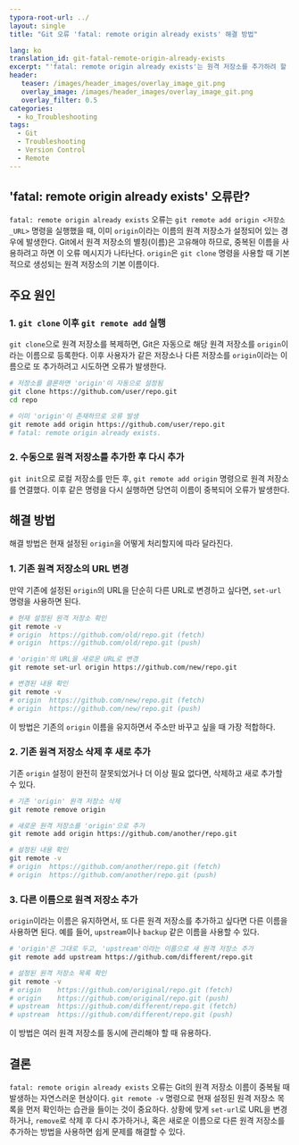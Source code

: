 ```yaml
---
typora-root-url: ../
layout: single
title: "Git 오류 'fatal: remote origin already exists' 해결 방법"

lang: ko
translation_id: git-fatal-remote-origin-already-exists
excerpt: "'fatal: remote origin already exists'는 원격 저장소를 추가하려 할 때 'origin'이라는 이름이 이미 사용 중일 때 발생하는 오류입니다. 이 글에서는 원인과 해결 방법을 알아봅니다."
header:
   teaser: /images/header_images/overlay_image_git.png
   overlay_image: /images/header_images/overlay_image_git.png
   overlay_filter: 0.5
categories:
  - ko_Troubleshooting
tags:
  - Git
  - Troubleshooting
  - Version Control
  - Remote
---
```


## 'fatal: remote origin already exists' 오류란?

`fatal: remote origin already exists` 오류는 `git remote add origin <저장소_URL>` 명령을 실행했을 때, 이미 `origin`이라는 이름의 원격 저장소가 설정되어 있는 경우에 발생한다.
Git에서 원격 저장소의 별칭(이름)은 고유해야 하므로, 중복된 이름을 사용하려고 하면 이 오류 메시지가 나타난다.
`origin`은 `git clone` 명령을 사용할 때 기본적으로 생성되는 원격 저장소의 기본 이름이다.

## 주요 원인

### 1. `git clone` 이후 `git remote add` 실행
`git clone`으로 원격 저장소를 복제하면, Git은 자동으로 해당 원격 저장소를 `origin`이라는 이름으로 등록한다.
이후 사용자가 같은 저장소나 다른 저장소를 `origin`이라는 이름으로 또 추가하려고 시도하면 오류가 발생한다.

```bash
# 저장소를 클론하면 'origin'이 자동으로 설정됨
git clone https://github.com/user/repo.git
cd repo

# 이미 'origin'이 존재하므로 오류 발생
git remote add origin https://github.com/user/repo.git
# fatal: remote origin already exists.
```

### 2. 수동으로 원격 저장소를 추가한 후 다시 추가
`git init`으로 로컬 저장소를 만든 후, `git remote add origin` 명령으로 원격 저장소를 연결했다.
이후 같은 명령을 다시 실행하면 당연히 이름이 중복되어 오류가 발생한다.

## 해결 방법

해결 방법은 현재 설정된 `origin`을 어떻게 처리할지에 따라 달라진다.

### 1. 기존 원격 저장소의 URL 변경
만약 기존에 설정된 `origin`의 URL을 단순히 다른 URL로 변경하고 싶다면, `set-url` 명령을 사용하면 된다.

```bash
# 현재 설정된 원격 저장소 확인
git remote -v
# origin  https://github.com/old/repo.git (fetch)
# origin  https://github.com/old/repo.git (push)

# 'origin'의 URL을 새로운 URL로 변경
git remote set-url origin https://github.com/new/repo.git

# 변경된 내용 확인
git remote -v
# origin  https://github.com/new/repo.git (fetch)
# origin  https://github.com/new/repo.git (push)
```
이 방법은 기존의 `origin` 이름을 유지하면서 주소만 바꾸고 싶을 때 가장 적합하다.

### 2. 기존 원격 저장소 삭제 후 새로 추가
기존 `origin` 설정이 완전히 잘못되었거나 더 이상 필요 없다면, 삭제하고 새로 추가할 수 있다.

```bash
# 기존 'origin' 원격 저장소 삭제
git remote remove origin

# 새로운 원격 저장소를 'origin'으로 추가
git remote add origin https://github.com/another/repo.git

# 설정된 내용 확인
git remote -v
# origin  https://github.com/another/repo.git (fetch)
# origin  https://github.com/another/repo.git (push)
```

### 3. 다른 이름으로 원격 저장소 추가
`origin`이라는 이름은 유지하면서, 또 다른 원격 저장소를 추가하고 싶다면 다른 이름을 사용하면 된다.
예를 들어, `upstream`이나 `backup` 같은 이름을 사용할 수 있다.

```bash
# 'origin'은 그대로 두고, 'upstream'이라는 이름으로 새 원격 저장소 추가
git remote add upstream https://github.com/different/repo.git

# 설정된 원격 저장소 목록 확인
git remote -v
# origin    https://github.com/original/repo.git (fetch)
# origin    https://github.com/original/repo.git (push)
# upstream  https://github.com/different/repo.git (fetch)
# upstream  https://github.com/different/repo.git (push)
```
이 방법은 여러 원격 저장소를 동시에 관리해야 할 때 유용하다.

## 결론

`fatal: remote origin already exists` 오류는 Git의 원격 저장소 이름이 중복될 때 발생하는 자연스러운 현상이다.
`git remote -v` 명령으로 현재 설정된 원격 저장소 목록을 먼저 확인하는 습관을 들이는 것이 중요하다.
상황에 맞게 `set-url`로 URL을 변경하거나, `remove`로 삭제 후 다시 추가하거나, 혹은 새로운 이름으로 다른 원격 저장소를 추가하는 방법을 사용하면 쉽게 문제를 해결할 수 있다.
